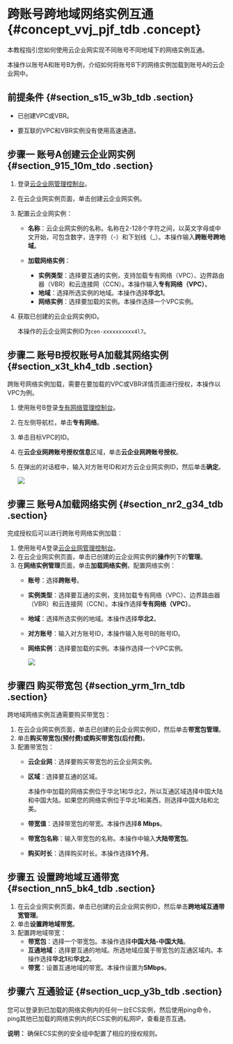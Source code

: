 # 跨账号跨地域网络实例互通 {#concept_vvj_pjf_tdb .concept}

本教程指引您如何使用云企业网实现不同账号不同地域下的网络实例互通。

本操作以账号A和账号B为例，介绍如何将账号B下的网络实例加载到账号A的云企业网中。

## 前提条件 {#section_s15_w3b_tdb .section}

-   已创建VPC或VBR。

-   要互联的VPC和VBR实例没有使用高速通道。


## 步骤一 账号A创建云企业网实例 {#section_915_10m_tdo .section}

1.  登录[云企业网管理控制台](https://cen.console.aliyun.com/)。
2.  在云企业网实例页面，单击创建云企业网实例。
3.  配置云企业网实例：
    -   **名称**：云企业网实例的名称。名称在2-128个字符之间，以英文字母或中文开始，可包含数字，连字符（-）和下划线（\_）。本操作输入**跨账号跨地域**。
    -   **加载网络实例**：

        -   **实例类型**：选择要互通的实例，支持加载专有网络（VPC）、边界路由器（VBR）和云连接网（CCN）。本操作输入**专有网络（VPC）**。
        -   **地域**：选择所选实例的地域。本操作选择**华北1**。
        -   **网络实例**：选择要加载的实例。本操作选择一个VPC实例。
4.  获取已创建的云企业网实例ID。

    本操作的云企业网实例ID为`cen-xxxxxxxxxx4l7`。


## 步骤二 账号B授权账号A加载其网络实例 {#section_x3t_kh4_tdb .section}

跨账号网络实例加载，需要在要加载的VPC或VBR详情页面进行授权，本操作以VPC为例。

1.  使用账号B登录[专有网络管理控制台](https://vpcnext.console.aliyun.com/nat/)。
2.  在左侧导航栏，单击**专有网络**。
3.  单击目标VPC的ID。
4.  在**云企业网跨账号授权信息**区域，单击**云企业网跨账号授权**。
5.  在弹出的对话框中，输入对方账号ID和对方云企业网实例ID，然后单击**确定**。

    ![](http://static-aliyun-doc.oss-cn-hangzhou.aliyuncs.com/assets/img/3046/1566438311926_zh-CN.png)


## 步骤三 账号A加载网络实例 {#section_nr2_g34_tdb .section}

完成授权后可以进行跨账号网络实例加载：

1.  使用账号A登录[云企业网管理控制台](https://cen.console.aliyun.com/)。
2.  在云企业网实例页面，单击已创建的云企业网实例的**操作**列下的**管理**。
3.  在**网络实例管理**页面，单击**加载网络实例**，配置网络实例：
    -   **账号**：选择**跨账号**。
    -   **实例类型**：选择要互通的实例，支持加载专有网络（VPC）、边界路由器（VBR）和云连接网（CCN）。本操作选择**专有网络（VPC）**。
    -   **地域**：选择所选实例的地域。本操作选择**华北2**。
    -   **对方账号**：输入对方账号ID，本操作输入账号B的账号ID。
    -   **网络实例**：选择要加载的实例。本操作选择一个VPC实例。

        ![](http://static-aliyun-doc.oss-cn-hangzhou.aliyuncs.com/assets/img/3047/1566438311928_zh-CN.png)


## 步骤四 购买带宽包 {#section_yrm_1rn_tdb .section}

跨地域网络实例互通需要购买带宽包：

1.  在云企业网实例页面，单击已创建的云企业网实例ID，然后单击**带宽包管理**。
2.  单击**购买带宽包\(预付费\)**或**购买带宽包\(后付费\)**。
3.  配置带宽包：
    -   **云企业网**：选择要购买带宽包的云企业网实例。
    -   **区域**：选择要互通的区域。

        本操作中加载的网络实例位于华北1和华北2，所以互通区域选择中国大陆和中国大陆。如果您的网络实例位于华北1和美西，则选择中国大陆和北美。

    -   **带宽值**：选择带宽包的带宽。本操作选择**8 Mbps**。
    -   **带宽包名称**：输入带宽包的名称。本操作中输入**大陆带宽包**。
    -   **购买时长**：选择购买时长。本操作选择**1个月**。

## 步骤五 设置跨地域互通带宽 {#section_nn5_bk4_tdb .section}

1.  在云企业网实例页面，单击已创建的云企业网实例ID，然后单击**跨地域互通带宽管理**。
2.  单击**设置跨地域带宽**。
3.  配置跨地域带宽：
    -   **带宽包**：选择一个带宽包。本操作选择**中国大陆-中国大陆**。
    -   **互通地域**：选择要互通的地域。所选地域应属于带宽包的互通区域内。本操作选择**华北1**和**华北2**。
    -   **带宽**：设置互通地域的带宽。本操作设置为**5Mbps**。

## 步骤六 互通验证 {#section_ucp_y3b_tdb .section}

您可以登录到已加载的网络实例内的任何一台ECS实例，然后使用ping命令，ping其他已加载的网络实例内的ECS实例的私网IP，查看是否互通。

**说明：** 确保ECS实例的安全组中配置了相应的授权规则。


